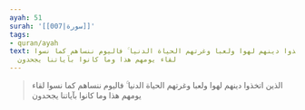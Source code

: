 ```yaml
---
ayah: 51
surah: '[[007|سورة]]'
tags:
- quran/ayah
text: الذين اتخذوا دينهم لهوا ولعبا وغرتهم الحياة الدنيا ۚ فاليوم ننساهم كما نسوا
  لقاء يومهم هذا وما كانوا بآياتنا يجحدون
---
```

> الذين اتخذوا دينهم لهوا ولعبا وغرتهم الحياة الدنيا ۚ فاليوم ننساهم كما نسوا لقاء يومهم هذا وما كانوا بآياتنا يجحدون
